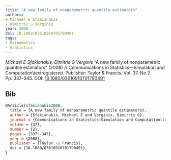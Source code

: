 ```yaml
---
title: "A new family of nonparametric quantile estimators"
authors:
- Michael E Sfakianakis
- Dimitris G Verginis
year: 2008
doi: 10.1080/03610910701790491
tags:
- Mathematics
- Statistics
---
```


<i>Michael E Sfakianakis, Dimitris G Verginis</i> <span title="">“A new family of nonparametric quantile estimators”</span> (2008) // Communications in Statistics—Simulation and Computation\textregistered. Publisher: Taylor \& Francis. Vol.&nbsp;37. No&nbsp;2. Pp.&nbsp;337–345. DOI:&nbsp;<a href='https://doi.org/10.1080/03610910701790491'>10.1080/03610910701790491</a>

## Bib

```bib
@Article{sfakianakis2008,
  title = {A new family of nonparametric quantile estimators},
  author = {Sfakianakis, Michael E and Verginis, Dimitris G},
  journal = {Communications in Statistics—Simulation and Computation\textregistered},
  volume = {37},
  number = {2},
  pages = {337--345},
  year = {2008},
  publisher = {Taylor \& Francis},
  doi = {10.1080/03610910701790491},
}
```
